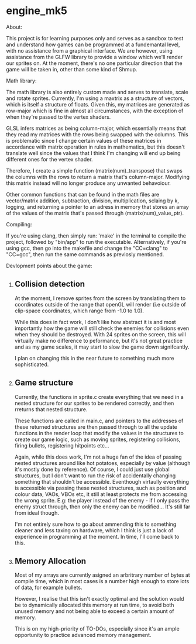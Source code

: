 # engine_mk5

About:

This project is for learning purposes only and serves as a sandbox to test and understand how games can be programmed at a fundemantal level, with no assistance from a graphical interface.
We are however, using assistance from the GLFW library to provide a window which we'll render our sprites on.
At the moment, there's no one particular direction that the game will be taken in, other than some kind of Shmup.

Math library:

The math library is also entirely custom made and serves to translate, scale and rotate sprites. Currently, I'm using a maxtrix as a structure of vectors, which is itself a structure of floats. 
Given this, my matrices are generated as row-major which is fine in almost all circumstances, with the exception of when they're passed to the vertex shaders. 

GLSL infers matrices as being column-major, which essentially means that they read my matrices
with the rows being swapped with the columns. This is problematic since I change certain values of these matrices in accordance with matrix operation in rules in mathematics, but this doesn't translate well since the values that I think I'm changing will end up being different ones for the vertex shader. 

Therefore, I create a simple function (matrix(num)_transpose) that swaps the columns with the rows 
to return a matrix that's column-major. Modifying this matrix instead will no longer produce any 
unwanted behavoiour. 

Other common functions that can be found in the math files are vector/matrix addition, subtraction, division, multiplication, sclaing by k, logging, and returning a pointer to an adress in memory that stores an array of the values of the matrix that's passed through (matrix(num)_value_ptr).  

Compiling:

If you're using clang, then simply run: 'make' in the terminal to compile the project, followed by "bin/app" to run the executable. Alternatively, if you're using gcc, then go into the makefile and change the "CC=clang" to "CC=gcc", then run the same commands as previosly mentioned.


Devlopment points about the game:

1.  Collision detection
    ------------------------------------------------

    At the moment, I remove sprites from the screen by translating them to coordinates outside of the 
    range that openGL will render (i.e outside of clip-space coordinates, which range from -1.0 to 1.0).

    While this does in fact work, I don't like how abstract it is and most importantly how the game
    will still check the enemies for collisions even when they should be destroyed. With 24 sprites on the screen, this will virtually make no difference to peformance, but it's not great practice and as my game scales, it may start to slow the game down signifcantly. 

    I plan on changing this in the near future to something much more sophisticated. 

2.  Game structure
    -----------------------------------------------

    Currently, the functions in sprite.c create everything that we need in a nested structure for our sprites to be rendered correctly, and then rreturns that nested structure.

    These functions are called in main.c, and pointers to the addresses of these returned structures are then passed through to all the update functions in the render loop that modify the values in the structures to create our game logic, such as moving sprites, registering collisions, firing bullets, registering hitpoints etc...

    Again, while this does work, I'm not a huge fan of the idea of passing nested structures around like hot potatoes, especially by value (although it's mostly done by reference). Of course, I could just use global structures, but I don't want to run the risk of accidentally changing something that shouldn't be accessible. Eventhough virtaully everything is accessible via passing these nested structures, such as position and colour data, VAOs, VBOs etc, it still at least protects me from accessing the wrong sprite. E.g: the player instead of the enemy - if I only pass the enemy struct through, then only the enemy can be modified... It's still far from ideal though.

    I'm not entirely sure how to go about ammending this to something cleaner and less taxing on hardware, which I think is just a lack of experience in programming at the moment. In time, I'll come back to this.

3.  Memory Allocation
    ----------------------------------------------------------------

    Most of my arrays are currently asigned an arbritrary number of bytes at compile time, which in most cases is a number high enough to store lots of data, for example bullets. 

    However, I realise that this isn't exactly optimal and the solution would be to dynamically allocated this memory at run time, to avoid both unused memory and not being able to exceed a certain amount of memory. 

    This is on my high-priority of TO-DOs, especially since it's an ample opportunity to practice advanced memory management. 